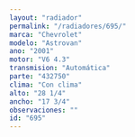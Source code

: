 ```yaml
---
layout: "radiador"
permalink: "/radiadores/695/"
marca: "Chevrolet"
modelo: "Astrovan"
ano: "2001"
motor: "V6 4.3"
transmision: "Automática"
parte: "432750"
clima: "Con clima"
alto: "28 1/4"
ancho: "17 3/4"
observaciones: ""
id: "695"
---
```


